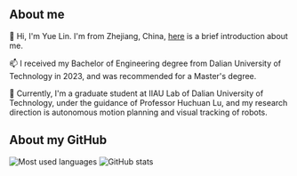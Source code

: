 ## About me

👋 Hi, I'm Yue Lin. I'm from Zhejiang, China, [here](https://yue-0.github.io) is a brief introduction about me.

📫 I received my Bachelor of Engineering degree from Dalian University of Technology in 2023, and was recommended for a Master's degree.

🌱 Currently, I'm a graduate student at IIAU Lab of Dalian University of Technology, under the guidance of Professor Huchuan Lu, and my research direction is autonomous motion planning and visual tracking of robots.

## About my GitHub

![Most used languages](https://github-readme-stats.vercel.app/api/top-langs?username=Yue-0&exclude_repo=RMUA&card_width=350&layout=compact&langs_count=8&theme=transparent) ![GitHub stats](https://github-readme-stats.vercel.app/api?username=Yue-0&theme=transparent&hide_rank=false&rank_icon=github&include_all_commits=true&line_height=36&custom_title=My%20GitHub%20Stats&hide=contribs,prs)


<!--
**Yue-0/Yue-0** is a ✨ _special_ ✨ repository because its `README.md` (this file) appears on your GitHub profile.

Here are some ideas to get you started:

- 🔭 I’m currently working on ...
- 🌱 I’m currently learning ...
- 👯 I’m looking to collaborate on ...
- 🤔 I’m looking for help with ...
- 💬 Ask me about ...
- 📫 How to reach me: ...
- 😄 Pronouns: ...
- ⚡ Fun fact: ...
-->
